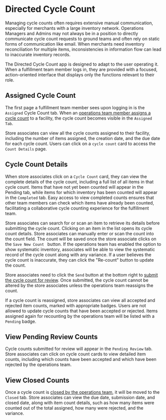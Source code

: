 # Directed Cycle Count

Managing cycle counts often requires extensive manual communication, especially for merchants with a large inventory network. Operations Managers and Admins may not always be in a position to directly communicate cycle count requests to ground teams and often rely on static forms of communication like email. When merchants need inventory reconciliation for multiple items, inconsistencies in information flow can lead to inaccurate inventory records.

The Directed Cycle Count app is designed to adapt to the user operating it. When a fulfillment team member logs in, they are provided with a focused, action-oriented interface that displays only the functions relevant to their role.

## Assigned Cycle Count

The first page a fulfillment team member sees upon logging in is the `Assigned` Cycle Count tab. When an [operations team member assigns a cycle count](./../../retail-operations/inventory-management/cycle-count/manage-assigned-counts.md) to a facility, the cycle count becomes visible in the `Assigned Tab`.

Store associates can view all the cycle counts assigned to their facility, including the number of items assigned, the creation date, and the due date for each cycle count. Users can click on a `cycle count` card to access the `Count Details` page.

## Cycle Count Details

When store associates click on a `Cycle Count` card, they can view the complete details of the cycle count, including a full list of all items in that cycle count. Items that have not yet been counted will appear in the Pending tab, while items for which inventory has been counted will appear in the `Completed` tab. Easy access to view completed counts ensures that other team members can check which items have already been counted, facilitating a collaborative cycle counting experience for the fulfillment team.

Store associates can search for or scan an item to retrieve its details before submitting the cycle count. Clicking on an item in the list opens its cycle count details. Store associates can manually enter or scan the count into the count field. The count will be saved once the store associate clicks on the `Save New Count ` button. If the operations team has enabled the option to show systematic inventory, associates will be able to view the systematic record of the cycle count along with any variance. If a user believes the cycle count is inaccurate, they can click the "Re-count" button to update the count.

Store associates need to click the `Send` button at the bottom right to [submit the cycle count for review](../../retail-operations/inventory-management/cycle-count/pending-review-count.md). Once submitted, the cycle count cannot be altered by the store associates unless the operations team reassigns the count.

If a cycle count is reassigned, store associates can view all accepted and rejected item counts, marked with appropriate badges. Users are not allowed to update cycle counts that have been accepted or rejected. Items assigned again for recounting by the operations team will be listed with a `Pending` badge.

## View Pending Review Counts

Cycle counts submitted for review will appear in the `Pending Review` tab. Store associates can click on cycle count cards to view detailed item counts, including which counts have been accepted and which have been rejected by the operations team.

## View Closed Counts

Once a cycle count is [closed by the operations team](../../retail-operations/inventory-management/cycle-count/closed-counts.md), it will be moved to the `Closed` tab. Store associates can view the due date, submission date, and closed date, along with item count details, such as how many items were counted out of the total assigned, how many were rejected, and the variance.


